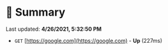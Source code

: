 # 📖 Summary
Last updated: **4/26/2021, 5:32:50 PM**

- `GET` [https://google.com](https://google.com) - **Up** (227ms)

